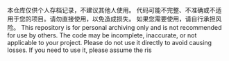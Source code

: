 本仓库仅供个人存档记录，不建议其他人使用。 代码可能不完整、不准确或不适用于您的项目。请勿直接使用，以免造成损失。 如果您需要使用，请自行承担风险。 This repository is for personal archiving only and is not recommended for use by others. The code may be incomplete, inaccurate, or not applicable to your project. Please do not use it directly to avoid causing losses. If you need to use it, please assume the ris
